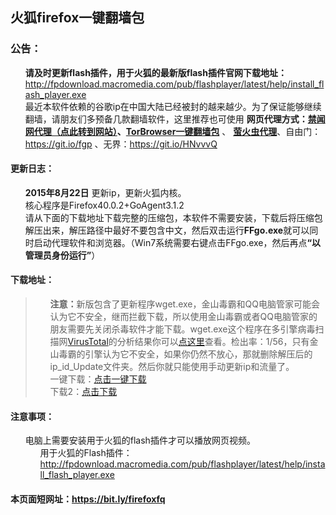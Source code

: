 <div class="markdown-body">
      <h2>火狐firefox一键翻墙包</h2>
<h3>
<a id="user-content-公告" class="anchor" href="#%E5%85%AC%E5%91%8A" aria-hidden="true"><span class="octicon octicon-link"></span></a>公告：</h3>

<ul class="task-list">
<li><strong>请及时更新flash插件，用于火狐的最新版flash插件官网下载地址：</strong> <a href="http://fpdownload.macromedia.com/pub/flashplayer/latest/help/install_flash_player.exe">http://fpdownload.macromedia.com/pub/flashplayer/latest/help/install_flash_player.exe</a></li>

<li>最近本软件依赖的谷歌ip在中国大陆已经被封的越来越少。为了保证能够继续翻墙，请朋友们多预备几款翻墙软件，这里推荐也可使用  <strong>网页代理方式：<a href="https://pipes.yahoo.com/pipes/pipe.run?_id=40fbfb511221f769a51746fa91a1ff4f"><strong>禁闻网代理</strong>（点此转到网站）</a>、<a href="/bannedbook/fanqiang/wiki/TorBrowser%E4%B8%80%E9%94%AE%E7%BF%BB%E5%A2%99%E5%8C%85" class="wiki-page-link">TorBrowser一键翻墙包</a></strong> 、 <strong><a href="/bannedbook/fanqiang/wiki/%E8%90%A4%E7%81%AB%E8%99%AB%E4%BB%A3%E7%90%86" class="wiki-page-link">萤火虫代理</a></strong>、自由门：<a href="https://git.io/fgp">https://git.io/fgp</a>
、无界：<a href="https://git.io/HNvvvQ">https://git.io/HNvvvQ</a>
</li>

</ul>

<h4>
<a id="user-content-更新日志" class="anchor" href="#%E6%9B%B4%E6%96%B0%E6%97%A5%E5%BF%97" aria-hidden="true"><span class="octicon octicon-link"></span></a>更新日志：</h4>

<ul class="task-list">

<li><strong>2015年8月22日</strong> 更新ip，更新火狐内核。</li>
<li>核心程序是Firefox40.0.2+GoAgent3.1.2</li>
<li>请从下面的下载地址下载完整的压缩包，本软件不需要安装，下载后将压缩包解压出来，解压路径中最好不要包含中文，然后双击运行<strong>FFgo.exe</strong>就可以同时启动代理软件和浏览器。（Win7系统需要右键点击FFgo.exe，然后再点<strong>“以管理员身份运行”</strong>）</li>
</ul>

<h4>
<a id="user-content-下载地址" class="anchor" href="#%E4%B8%8B%E8%BD%BD%E5%9C%B0%E5%9D%80" aria-hidden="true"><span class="octicon octicon-link"></span></a>下载地址：</h4>

<blockquote>
<ul class="task-list">
<li>
<strong>注意：</strong>新版包含了更新程序wget.exe，金山毒霸和QQ电脑管家可能会认为它不安全，继而拦截下载，所以使用金山毒霸或者QQ电脑管家的朋友需要先关闭杀毒软件才能下载。wget.exe这个程序在多引擎病毒扫描网<a href="https://www.virustotal.com/">VirusTotal</a>的分析结果你可以<a href="https://www.virustotal.com/zh-cn/file/cf8a9b5db43dd4820ea28e10786f3fac00cf294f793ead1aef86de75246f4495/analysis/">点这里</a>查看。检出率：1/56，只有金山毒霸的引擎认为它不安全，如果你仍然不放心，那就删除解压后的ip_id_Update文件夹。然后你就只能使用手动更新ip和流量了。</li>
<li>一键下载：<a href="http://down.01.dynamic-dns.net/Firefox-Goagent.7z" target="_blank">点击一键下载</a></li>
<li>下载2：<a href="https://copy.com/FTwOWYV9BwBsYsHP" target="_blank">点击下载</a></li>

</ul>
</blockquote>




<h4>
<a id="user-content-注意事项" class="anchor" href="#%E6%B3%A8%E6%84%8F%E4%BA%8B%E9%A1%B9" aria-hidden="true"><span class="octicon octicon-link"></span></a>注意事项：</h4>

<ul class="task-list">
<li>电脑上需要安装用于火狐的flash插件才可以播放网页视频。

<ul class="task-list">
<li> 用于火狐的Flash插件：<a href="http://fpdownload.macromedia.com/pub/flashplayer/latest/help/install_flash_player.exe">http://fpdownload.macromedia.com/pub/flashplayer/latest/help/install_flash_player.exe</a>
</li>
</ul>
</li>
</ul>

<h4>本页面短网址：<a href="https://bit.ly/firefoxfq">https://bit.ly/firefoxfq</a></h4>
    </div>